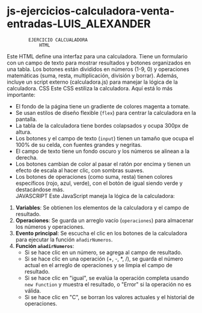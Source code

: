 # js-ejercicios-calculadora-venta-entradas-LUIS_ALEXANDER
            EJERCICIO CALCUALADORA
                HTML
Este HTML define una interfaz para una calculadora. Tiene un formulario con un campo de texto para mostrar resultados y botones organizados en una tabla. Los botones están divididos en números (1-9, 0) y operaciones matemáticas (suma, resta, multiplicación, división y borrar). Además, incluye un script externo (calculadora.js) para manejar la lógica de la calculadora.
                    CSS
Este CSS estiliza la calculadora. Aquí está lo más importante:

- El fondo de la página tiene un gradiente de colores magenta a tomate.
- Se usan estilos de diseño flexible (`flex`) para centrar la calculadora en la pantalla.
- La tabla de la calculadora tiene bordes colapsados y ocupa 300px de altura.
- Los botones y el campo de texto (`input`) tienen un tamaño que ocupa el 100% de su celda, con fuentes grandes y negritas.
- El campo de texto tiene un fondo oscuro y los números se alinean a la derecha.
- Los botones cambian de color al pasar el ratón por encima y tienen un efecto de escala al hacer clic, con sombras suaves.
- Los botones de operaciones (como suma, resta) tienen colores específicos (rojo, azul, verde), con el botón de igual siendo verde y destacándose más.  
                    JAVASCRIPT
Este JavaScript maneja la lógica de la calculadora:

1. **Variables**: Se obtienen los elementos de la calculadora y el campo de resultado.
2. **Operaciones**: Se guarda un arreglo vacío (`operaciones`) para almacenar los números y operaciones.
3. **Evento principal**: Se escucha el clic en los botones de la calculadora para ejecutar la función `añadirNumeros`.
4. **Función `añadirNumeros`**:
   - Si se hace clic en un número, se agrega al campo de resultado.
   - Si se hace clic en una operación (+, -, *, /), se guarda el número actual en el arreglo de operaciones y se limpia el campo de resultado.
   - Si se hace clic en "igual", se evalúa la operación completa usando `new Function` y muestra el resultado, o "Error" si la operación no es válida.
   - Si se hace clic en "C", se borran los valores actuales y el historial de operaciones.
